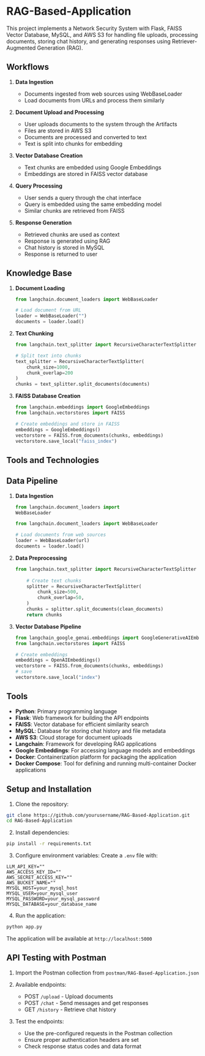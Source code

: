 # RAG-Based-Application
This project implements a Network Security System with Flask, FAISS Vector Database, MySQL, and AWS S3 for handling file uploads, processing documents, storing chat history, and generating responses using Retriever-Augmented Generation (RAG).
## Workflows

1. **Data Ingestion**
    - Documents  ingested from web sources using WebBaseLoader
    - Load documents from URLs and process them similarly


2. **Document Upload and Processing**
    - User uploads documents to the system through the Artifacts
    - Files are stored in AWS S3
    - Documents are processed and converted to text
    - Text is split into chunks for embedding

3. **Vector Database Creation**
    - Text chunks are embedded using Google Embeddings
    - Embeddings are stored in FAISS vector database

4. **Query Processing**
    - User sends a query through the chat interface
    - Query is embedded using the same embedding model
    - Similar chunks are retrieved from FAISS


5. **Response Generation**
    - Retrieved chunks are used as context
    - Response is generated using RAG
    - Chat history is stored in MySQL
    - Response is returned to user
## Knowledge Base

1. **Document Loading**
    ```python
    from langchain.document_loaders import WebBaseLoader
    
    # Load document from URL
    loader = WebBaseLoader("")
    documents = loader.load()
    ```

2. **Text Chunking**
    ```python
    from langchain.text_splitter import RecursiveCharacterTextSplitter
    
    # Split text into chunks
    text_splitter = RecursiveCharacterTextSplitter(
        chunk_size=1000,
        chunk_overlap=200
    )
    chunks = text_splitter.split_documents(documents)
    ```

3. **FAISS Database Creation**
    ```python
    from langchain.embeddings import GoogleEmbeddings
    from langchain.vectorstores import FAISS
    
    # Create embeddings and store in FAISS
    embeddings = GoogleEmbeddings()
    vectorstore = FAISS.from_documents(chunks, embeddings)
    vectorstore.save_local("faiss_index")
    ```
## Tools and Technologies
## Data Pipeline

1. **Data Ingestion**
    ```python
    from langchain.document_loaders import 
    WebBaseLoader

    from langchain.document_loaders import WebBaseLoader

    # Load documents from web sources
    loader = WebBaseLoader(url)
    documents = loader.load()
    ```
  

2. **Data Preprocessing**
    ```python
    from langchain.text_splitter import RecursiveCharacterTextSplitter
        
        # Create text chunks
        splitter = RecursiveCharacterTextSplitter(
            chunk_size=500,
            chunk_overlap=50,
        )
        chunks = splitter.split_documents(clean_documents)
        return chunks

    ```

3. **Vector Database Pipeline**
    ```python
    from langchain_google_genai.embeddings import GoogleGenerativeAIEmbeddings
    from langchain.vectorstores import FAISS
    
    # Create embeddings
    embeddings = OpenAIEmbeddings()
    vectorstore = FAISS.from_documents(chunks, embeddings)
    # save 
    vectorstore.save_local("index")
    ```
## Tools

- **Python**: Primary programming language
- **Flask**: Web framework for building the API endpoints
- **FAISS**: Vector database for efficient similarity search
- **MySQL**: Database for storing chat history and file metadata
- **AWS S3**: Cloud storage for document uploads
- **Langchain**: Framework for developing RAG applications
- **Google Embeddings**: For accessing language models and embeddings
- **Docker**: Containerization platform for packaging the application
- **Docker Compose**: Tool for defining and running multi-container Docker applications

## Setup and Installation

1. Clone the repository:
```bash
git clone https://github.com/yourusername/RAG-Based-Application.git
cd RAG-Based-Application
```

2. Install dependencies:
```bash
pip install -r requirements.txt
```

3. Configure environment variables:
Create a `.env` file with:
```
LLM_API_KEY=""
AWS_ACCESS_KEY_ID=""
AWS_SECRET_ACCESS_KEY=""
AWS_BUCKET_NAME=""
MYSQL_HOST=your_mysql_host
MYSQL_USER=your_mysql_user
MYSQL_PASSWORD=your_mysql_password
MYSQL_DATABASE=your_database_name
```

4. Run the application:
```bash
python app.py
```

The application will be available at `http://localhost:5000`

## API Testing with Postman

1. Import the Postman collection from `postman/RAG-Based-Application.json`

2. Available endpoints:
    - POST `/upload` - Upload documents
    - POST `/chat` - Send messages and get responses
    - GET `/history` - Retrieve chat history

3. Test the endpoints:
    - Use the pre-configured requests in the Postman collection
    - Ensure proper authentication headers are set
    - Check response status codes and data format